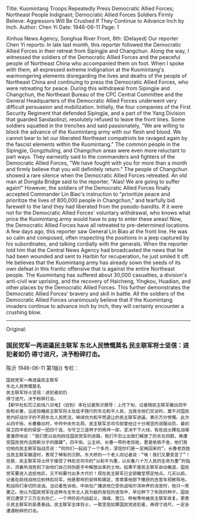 Title: Kuomintang Troops Repeatedly Press Democratic Allied Forces; Northeast People Indignant; Democratic Allied Forces Soldiers Firmly Believe: Aggressors Will Be Crushed If They Continue to Advance Inch by Inch.
Author: Chen Yi
Date: 1946-06-11
Page: 1

Xinhua News Agency, Songhua River Front, 8th: (Delayed) Our reporter Chen Yi reports: In late last month, this reporter followed the Democratic Allied Forces in their retreat from Sipingjie and Changchun. Along the way, I witnessed the soldiers of the Democratic Allied Forces and the peaceful people of Northeast China who accompanied them on foot. When I spoke with them, all expressed extreme indignation at the Kuomintang's warmongering elements disregarding the lives and deaths of the people of Northeast China and continuing to press the Democratic Allied Forces, who were retreating for peace. During this withdrawal from Sipingjie and Changchun, the Northeast Bureau of the CPC Central Committee and the General Headquarters of the Democratic Allied Forces underwent very difficult persuasion and mobilization. Initially, the four companies of the First Security Regiment that defended Sipingjie, and a part of the Yang Division that guarded Sandaolinzi, resolutely refused to leave the front lines. Some soldiers squatted in the trenches and said passionately, "We are willing to block the advance of the Kuomintang army with our flesh and blood. We cannot bear to let our liberated Northeast compatriots be ravaged again by the fascist elements within the Kuomintang." The common people in the Sipingjie, Gongzhuling, and Changchun areas were even more reluctant to part ways. They earnestly said to the commanders and fighters of the Democratic Allied Forces, "We have fought with you for more than a month and firmly believe that you will definitely return." The people of Changchun showed a rare silence when the Democratic Allied Forces retreated. An old man at Dongda Bridge said to the reporter, "Alas! We are going to suffer again!" However, the soldiers of the Democratic Allied Forces finally accepted Commander Lin Biao's instruction to "prioritize peace and prioritize the lives of 800,000 people in Changchun," and tearfully bid farewell to the land they had liberated from the pseudo-bandits. If it were not for the Democratic Allied Forces' voluntary withdrawal, who knows what price the Kuomintang army would have to pay to enter these areas! Now, the Democratic Allied Forces have all retreated to pre-determined locations. A few days ago, this reporter saw General Lin Biao at the front line. He was so calm and composed, often inspecting the positions in a jeep captured by his subordinates, and talking cordially with the generals. When the reporter told him that the Central News Agency had broadcasted the news that he had been wounded and sent to Harbin for recuperation, he just smiled it off. He believes that the Kuomintang army has already sown the seeds of its own defeat in this frantic offensive that is against the entire Northeast people. The Kuomintang has suffered about 30,000 casualties, a division's anti-civil war uprising, and the recovery of Haicheng, Yingkou, Huadian, and other places by the Democratic Allied Forces. This further demonstrates the Democratic Allied Forces' bravery and skill in battle. All the soldiers of the Democratic Allied Forces unanimously believe that if the Kuomintang invaders continue to advance inch by inch, they will certainly encounter a crushing blow.



<hr /> 

Original: 


### 国民党军一再进逼民主联军  东北人民愤慨莫名  民主联军将士坚信：进犯者如仍  得寸进尺，决予粉碎打击。
陈沂
1946-06-11
第1版()
专栏：

    国民党军一再进逼民主联军
    东北人民愤慨莫名
    民主联军将士坚信：进犯者如仍
    得寸进尺，决予粉碎打击。
    【新华社松花江前线八日电】（迟到）本社记者陈沂报导：上月下旬，记者随民主联军撤出四平街和长春，沿途目睹民主联军将士及徒手随行的东北和平人民，当我与他们交谈时，莫不对国民党内好战分子的不顾东北人民死活，继续向为和平而退让的民主联军进逼，表示万分愤慨。此次从四平街、长春撤出时，中共中央东北局、民主联军总司令部曾经过十分艰苦的说服动员，最初保卫四平街的保安一团四个连，与守卫三道林子的杨师一部，坚决不下火线，有些战士蹲在战壕里激昂地说：“我们愿以血肉挡住国民党军的进路，我们不忍让出我们解放了的东北同胞，再遭受国民党内法西斯分子的蹂躏”。四平街、公主岭、长春一带的老百姓，更是依依不舍，他们恳切地向民主联军指战员说：“同你们一起战了一个多月，深信你们是一定再回来的”。长春老百姓当民主联军撤退时，表现了稀有的沉默。东大桥的一个老人向记者说：“唉！我们又要受苦了”！但是，民主联军将士终于接受了林彪总司令的“以和平为重，以长春八十万人民的生命为重”的指示，流着热泪告别了由他们自己向伪匪手中解放出来的土地。如果不是民主联军自动撤退，国民党军要进入这些地区，又不知要付出多大代价！现在民主联军已全部撤至预定地点。几天以前，记者在前线战地见到林彪将军，他是那样的安祥和镇定，常常乘他部下缴获的吉普车视察阵地，和战将们亲切的谈话。当记者告诉他，中央社广播说他已受伤送哈尔滨休养的消息时，他只一笑置之。他认为国民党军在这种与全东北人民为敌的发狂的进攻中，早已种下了失败的种子。国民党已遭受了三万左右伤亡，一个师的反内战起义，海城、营口、桦甸等地被民主联军收复。更表示民主联军的英勇善战。民主联军全体将士，一致坚信如果国民党进犯者，再得寸进尺，一定会遭遇粉碎的打击。
